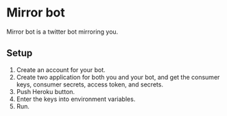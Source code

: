 # Mirror bot

Mirror bot is a twitter bot mirroring you.

## Setup

1. Create an account for your bot.
2. Create two application for both you and your bot, and get the consumer keys, consumer secrets, access token, and secrets.
3. Push Heroku button.
4. Enter the keys into environment variables.
5. Run.